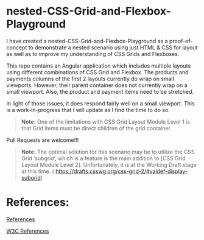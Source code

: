 # nested-CSS-Grid-and-Flexbox-Playground

<p>I have created a nested-CSS-Grid-and-Flexbox-Playground as a proof-of-concept to demonstrate a nested scenario using just HTML & CSS for layout as well as to improve my understanding of CSS Grids and Flexboxes.</p>
<p>This repo contains an Angular application which includes multiple layouts using different combinations of CSS Grid and Flexbox. The products and payments columns of the first 2 layouts currently do wrap on small viewports. However, their parent container does not currently wrap on a small viewport. Also, the product and payment items need to be stretched. </p>
<p>In light of those issues, it does respond fairly well on a small viewport. This is a work-in-progress that I will update as I find the time to do so. </p>


>**Note:** One of the limitations with CSS Grid Layout Module Level 1 is that Grid items must be direct children of the grid container. 

Pull Requests are welcome!!!

>**Note:** The optimal solution for this scenario may be to utilize the CSS Grid ‘subgrid’, which is a feature is the main addition to [CSS Grid Layout Module Level 2]. Unfortunately, it is at the Working Draft stage at this time. ( https://drafts.csswg.org/css-grid-2/#valdef-display-subgrid)


# References:

[References](https://github.com/RandyDaddis/nested-CSS-Grid-and-Flexbox-Playground/wiki/References)

[W3C References](https://github.com/RandyDaddis/nested-CSS-Grid-and-Flexbox-Playground/wiki/W3C-Specifications)
